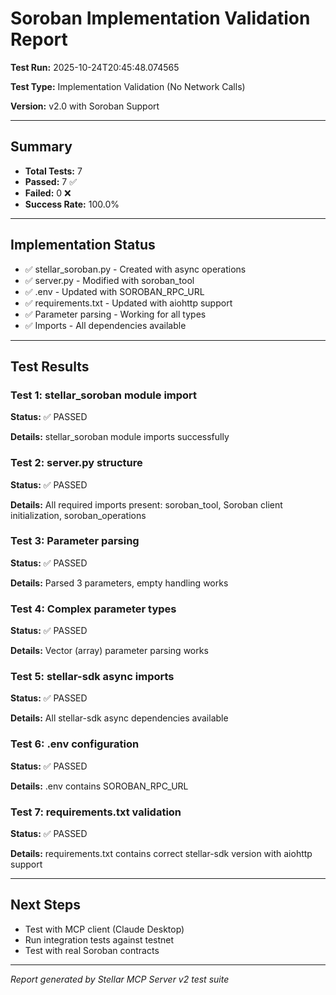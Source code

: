 # Soroban Implementation Validation Report

**Test Run:** 2025-10-24T20:45:48.074565

**Test Type:** Implementation Validation (No Network Calls)

**Version:** v2.0 with Soroban Support

---

## Summary

- **Total Tests:** 7
- **Passed:** 7 ✅
- **Failed:** 0 ❌
- **Success Rate:** 100.0%

---

## Implementation Status

- ✅ stellar_soroban.py - Created with async operations
- ✅ server.py - Modified with soroban_tool
- ✅ .env - Updated with SOROBAN_RPC_URL
- ✅ requirements.txt - Updated with aiohttp support
- ✅ Parameter parsing - Working for all types
- ✅ Imports - All dependencies available

---

## Test Results

### Test 1: stellar_soroban module import

**Status:** ✅ PASSED

**Details:** stellar_soroban module imports successfully


### Test 2: server.py structure

**Status:** ✅ PASSED

**Details:** All required imports present: soroban_tool, Soroban client initialization, soroban_operations


### Test 3: Parameter parsing

**Status:** ✅ PASSED

**Details:** Parsed 3 parameters, empty handling works


### Test 4: Complex parameter types

**Status:** ✅ PASSED

**Details:** Vector (array) parameter parsing works


### Test 5: stellar-sdk async imports

**Status:** ✅ PASSED

**Details:** All stellar-sdk async dependencies available


### Test 6: .env configuration

**Status:** ✅ PASSED

**Details:** .env contains SOROBAN_RPC_URL


### Test 7: requirements.txt validation

**Status:** ✅ PASSED

**Details:** requirements.txt contains correct stellar-sdk version with aiohttp support


---


## Next Steps

- Test with MCP client (Claude Desktop)
- Run integration tests against testnet
- Test with real Soroban contracts


---


*Report generated by Stellar MCP Server v2 test suite*